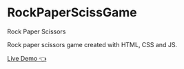 # RockPaperScissGame

Rock Paper Scissors

Rock paper scissors game created with HTML, CSS and JS.

[Live Demo 👈](https://nikazoro.github.io/RockPaperScissGame/)
